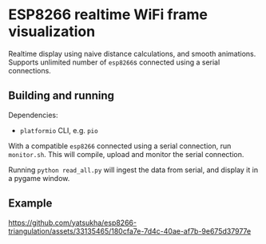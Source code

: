 # ESP8266 realtime WiFi frame visualization

Realtime display using naive distance calculations, and smooth animations.
Supports unlimited number of `esp8266`s connected using a serial connections.

## Building and running

Dependencies:
 * `platformio` CLI, e.g. `pio`

With a compatible `esp8266` connected using a serial connection, run `monitor.sh`.
This will compile, upload and monitor the serial connection.

Running `python read_all.py` will ingest the data from serial, and display it in a pygame window.

## Example

https://github.com/yatsukha/esp8266-triangulation/assets/33135465/180cfa7e-7d4c-40ae-af7b-9e675d37977e
